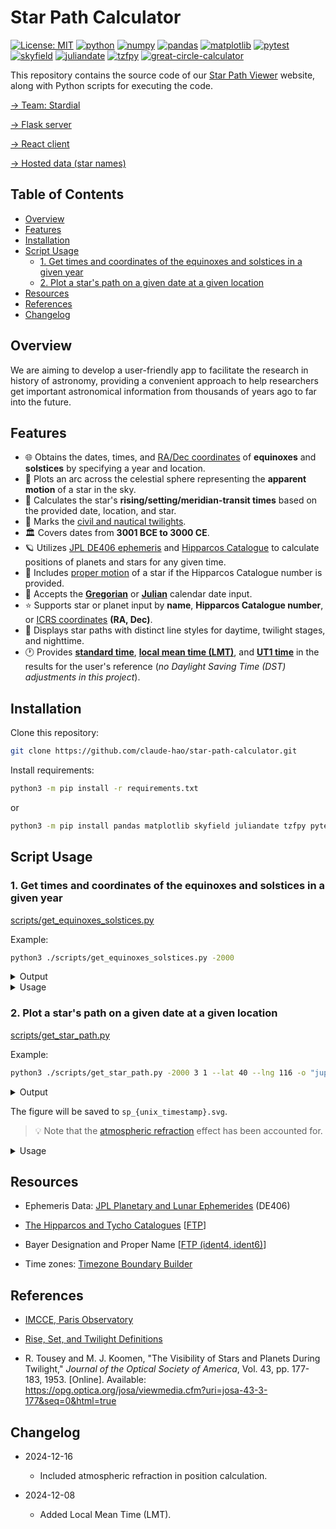 # Star Path Calculator

[![License: MIT](https://img.shields.io/badge/License-MIT-yellow.svg)](./LICENSE)
[![python](https://img.shields.io/badge/Python-3.10,_3.11-3776AB?logo=python&logoColor=white)](https://www.python.org) [![numpy](https://img.shields.io/badge/Numpy-2.0.1-013243?logo=numpy&logoColor=white)](https://numpy.org) [![pandas](https://img.shields.io/badge/Pandas-2.2.2-150458?logo=Pandas&logoColor=white)](https://pandas.pydata.org) [![matplotlib](https://img.shields.io/badge/Matplotlib-3.9.1.post1-12557C)](https://matplotlib.org) [![pytest](https://img.shields.io/badge/pytest-8.3.4-0A9EDC)](https://pytest.org/) [![skyfield](https://img.shields.io/badge/Skyfield-1.49-BD9354)](https://rhodesmill.org/skyfield) [![juliandate](https://img.shields.io/badge/Juliandate-1.0.4-BD9354)](https://pypi.org/project/juliandate) [![tzfpy](https://img.shields.io/badge/tzfpy-0.15.5-blue)](https://github.com/ringsaturn/tzfpy) [![great-circle-calculator](https://img.shields.io/badge/Great_Circle_Calculator-1.3.1-brightgreen)](https://github.com/seangrogan/great_circle_calculator)

This repository contains the source code of our [Star Path Viewer](https://star-path-viewer.pages.dev/) website, along with Python scripts for executing the code.

[→ Team: Stardial](https://github.com/stardial-astro)

[→ Flask server](https://github.com/lydiazly/star-path-calculator-flask)

[→ React client](https://github.com/stardial-astro/star-path-viewer)

[→ Hosted data (star names)](https://github.com/stardial-astro/star-path-data)

## Table of Contents<!-- omit in toc -->

- [Overview](#overview)
- [Features](#features)
- [Installation](#installation)
- [Script Usage](#script-usage)
  - [1. Get times and coordinates of the equinoxes and solstices in a given year](#1-get-times-and-coordinates-of-the-equinoxes-and-solstices-in-a-given-year)
  - [2. Plot a star's path on a given date at a given location](#2-plot-a-stars-path-on-a-given-date-at-a-given-location)
- [Resources](#resources)
- [References](#references)
- [Changelog](#changelog)

## Overview

We are aiming to develop a user-friendly app to facilitate the research in history of astronomy, providing a convenient approach to help researchers get important astronomical information from thousands of years ago to far into the future.

## Features

- :globe_with_meridians: Obtains the dates, times, and [RA/Dec coordinates](https://en.wikipedia.org/wiki/Equatorial_coordinate_system) of **equinoxes** and **solstices** by specifying a year and location.
- :dizzy: Plots an arc across the celestial sphere representing the **apparent motion** of a star in the sky.
- :sunrise: Calculates the star's **rising/setting/meridian-transit times** based on the provided date, location, and star.
- :sunrise_over_mountains: Marks the [civil and nautical twilights](https://en.wikipedia.org/wiki/Twilight).
- :classical_building: Covers dates from **3001 BCE to 3000 CE**.
- :ringed_planet: Utilizes [JPL DE406 ephemeris](https://ssd.jpl.nasa.gov/planets/eph_export.html) and [Hipparcos Catalogue](https://www.cosmos.esa.int/web/hipparcos/home) to calculate positions of planets and stars for any given time.
- :telescope: Includes [proper motion](https://en.wikipedia.org/wiki/Proper_motion) of a star if the Hipparcos Catalogue number is provided.
- :calendar: Accepts the **[Gregorian](https://en.wikipedia.org/wiki/Gregorian_calendar)** or **[Julian](https://en.wikipedia.org/wiki/Julian_calendar)** calendar date input.
- :star: Supports star or planet input by **name**, **Hipparcos Catalogue number**, or [ICRS coordinates](https://en.wikipedia.org/wiki/International_Celestial_Reference_System_and_its_realizations) **(RA, Dec)**.
- :night_with_stars: Displays star paths with distinct line styles for daytime, twilight stages, and nighttime.
- :clock1: Provides **[standard time](https://en.wikipedia.org/wiki/Standard_time)**, **[local mean time (LMT)](https://en.wikipedia.org/wiki/Local_mean_time)**, and **[UT1 time](https://en.wikipedia.org/wiki/Universal_Time)** in the results for the user's reference (*no Daylight Saving Time (DST) adjustments in this project*).

## Installation

Clone this repository:

```sh
git clone https://github.com/claude-hao/star-path-calculator.git
```

Install requirements:

```sh
python3 -m pip install -r requirements.txt
```

or

```sh
python3 -m pip install pandas matplotlib skyfield juliandate tzfpy pytest
```

## Script Usage

### 1. Get times and coordinates of the equinoxes and solstices in a given year

[scripts/get_equinoxes_solstices.py](./scripts/get_equinoxes_solstices.py)

Example:

```bash
python3 ./scripts/get_equinoxes_solstices.py -2000
```

<details>
<summary>Output</summary>

```text
Dates, times, and ICRS coordinates (J2000) of the equinoxes and solstices in 2001 BCE:

[Vernal Equinox]   -2000-03-21 04:40:19.602 (UT1)
                   ra = 52.962, dec = 19.517

[Summer Solstice]  -2000-06-23 11:32:34.141 (UT1)
                   ra = 147.791, dec = 13.371

[Autumnal Equinox] -2000-09-22 05:50:58.094 (UT1)
                   ra = 232.955, dec = -19.515

[Winter Solstice]  -2000-12-19 15:18:26.852 (UT1)
                   ra = 327.784, dec = -13.373
```

</details>

<details>
<summary>Usage</summary>

```text
usage: python3 get_equinoxes_solstices.py [-h] [year]

Specify a year to obtain the dates, times, and coordinates in RA and Dec of the equinoxes and solstices in that year.

positional arguments:
  year        int, 0 is 1 BCE (default: this year)

options:
  -h, --help  show this help message and exit

year range:
  -2999/+2999 (Gregorian)
examples:
  # The current year:
  python3 get_equinoxes_solstices.py

  # The equinoxes and solstices of 2001 BCE:
  python3 get_equinoxes_solstices.py -2000
```

</details>

### 2. Plot a star's path on a given date at a given location

[scripts/get_star_path.py](./scripts/get_star_path.py)

Example:

```bash
python3 ./scripts/get_star_path.py -2000 3 1 --lat 40 --lng 116 -o "jupiter"
```

<details>
<summary>Output</summary>

```text
[Date (Gregorian)] 1 Mar 2001 BCE
[Location]         lat/lng = 40.000/116.000
[Celestial Object] Jupiter

[Point Details]
R:
  alt = 0.000
  az  = 122.000
  time_standard   (Gregorian) = -2000-03-01T03:41:22+08:00
  time_local_mean (Gregorian) = -2000-03-01T03:25:22
  time_ut1        (Gregorian) = -2000-02-29T19:41:22
  time_standard   (Julian)    = -2000-03-18T03:41:22+08:00
  time_local_mean (Julian)    = -2000-03-18T03:25:22
  time_ut1        (Julian)    = -2000-03-17T19:41:22
D1:
  alt = 17.774
  az  = 146.437
  time_standard   (Gregorian) = -2000-03-01T05:54:05+08:00
  time_local_mean (Gregorian) = -2000-03-01T05:38:05
  time_ut1        (Gregorian) = -2000-02-29T21:54:05
  time_standard   (Julian)    = -2000-03-18T05:54:05+08:00
  time_local_mean (Julian)    = -2000-03-18T05:38:05
  time_ut1        (Julian)    = -2000-03-17T21:54:05
D2:
  alt = 20.787
  az  = 153.305
  time_standard   (Gregorian) = -2000-03-01T06:25:25+08:00
  time_local_mean (Gregorian) = -2000-03-01T06:09:25
  time_ut1        (Gregorian) = -2000-02-29T22:25:25
  time_standard   (Julian)    = -2000-03-18T06:25:25+08:00
  time_local_mean (Julian)    = -2000-03-18T06:09:25
  time_ut1        (Julian)    = -2000-03-17T22:25:25
D3:
  alt = 22.868
  az  = 159.596
  time_standard   (Gregorian) = -2000-03-01T06:52:35+08:00
  time_local_mean (Gregorian) = -2000-03-01T06:36:35
  time_ut1        (Gregorian) = -2000-02-29T22:52:35
  time_standard   (Julian)    = -2000-03-18T06:52:35+08:00
  time_local_mean (Julian)    = -2000-03-18T06:36:35
  time_ut1        (Julian)    = -2000-03-17T22:52:35
T:
  alt = 25.682
  az  = 180.000
  time_standard   (Gregorian) = -2000-03-01T08:15:01+08:00
  time_local_mean (Gregorian) = -2000-03-01T07:59:01
  time_ut1        (Gregorian) = -2000-03-01T00:15:01
  time_standard   (Julian)    = -2000-03-18T08:15:01+08:00
  time_local_mean (Julian)    = -2000-03-18T07:59:01
  time_ut1        (Julian)    = -2000-03-18T00:15:01
S:
  alt = 0.000
  az  = 238.003
  time_standard   (Gregorian) = -2000-03-01T12:48:40+08:00
  time_local_mean (Gregorian) = -2000-03-01T12:32:40
  time_ut1        (Gregorian) = -2000-03-01T04:48:40
  time_standard   (Julian)    = -2000-03-18T12:48:40+08:00
  time_local_mean (Julian)    = -2000-03-18T12:32:40
  time_ut1        (Julian)    = -2000-03-18T04:48:40
```

</details>

The figure will be saved to `sp_{unix_timestamp}.svg`.

> :bulb: Note that the [atmospheric refraction](https://en.wikipedia.org/wiki/Atmospheric_refraction) effect has been accounted for.

<details>
<summary>Usage</summary>

```text
usage: python3 get_star_path.py [-h] [--lat float] [--lng float] [-o str] [-j] [--name] [--no-svg] [year] [month] [day]

Specify a local date, location, and celestial object to draw the star path. Daylight Saving Time (DST) is ignored.

positional arguments:
  year                  int, 0 is 1 BCE (default: this year)
  month                 e.g., January|Jan|1 (default: this month, or January if the year is provided)
  day                   int (default: today, or 1 if the year is provided)

options:
  -h, --help            show this help message and exit
  --lat float           latitude in decimal degrees (default: 39.9042)
  --lng float, --lon float
                        longitude in decimal degrees (default: 116.4074)
  -o str, --obj str     planet name, Hipparcos Catalogue number, or the ICRS coordinates in the format 'ra,dec' (default: Mars)
  -j, --julian          use Julian calendar (default: Gregorian calendar)
  --name                print the proper name or the Bayer designation, if available (default: False)
  --no-svg              do not export the SVG image (default: export SVG)

date range:
  -3000-01-29/+3000-05-06 (Gregorian)
examples:
  # Plot the star path of Mars:
  python3 get_star_path.py -o mars

  # Plot the star path of Vega by giving its Hipparcos Catalogue number:
  python3 get_star_path.py -o 91262

  # Plot the star path by giving the star's ICRS coordinates (RA, Dec):
  python3 get_star_path.py -o 310.7,-5.1
```

</details>

## Resources

- Ephemeris Data: [JPL Planetary and Lunar Ephemerides](https://ssd.jpl.nasa.gov/planets/eph_export.html) (DE406)

- [The Hipparcos and Tycho Catalogues](https://www.cosmos.esa.int/web/hipparcos/catalogues) [[FTP](https://cdsarc.cds.unistra.fr/ftp/cats/I/239)]

- Bayer Designation and Proper Name [[FTP (ident4, ident6)](https://cdsarc.cds.unistra.fr/ftp/I/239/version_cd/tables)]

- Time zones: [Timezone Boundary Builder](https://github.com/evansiroky/timezone-boundary-builder)

## References

- [IMCCE, Paris Observatory](https://www.imcce.fr)

- [Rise, Set, and Twilight Definitions](https://aa.usno.navy.mil/faq/RST_defs)

- R. Tousey and M. J. Koomen, "The Visibility of Stars and Planets During Twilight," *Journal of the Optical Society of America*, Vol. 43, pp. 177-183, 1953. [Online]. Available: <https://opg.optica.org/josa/viewmedia.cfm?uri=josa-43-3-177&seq=0&html=true>

## Changelog

- 2024-12-16
  - Included atmospheric refraction in position calculation.

- 2024-12-08
  - Added Local Mean Time (LMT).

